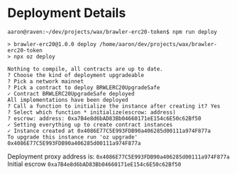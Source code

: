 # Deployment Details

```
aaron@raven:~/dev/projects/wax/brawler-erc20-token$ npm run deploy

> brawler-erc20@1.0.0 deploy /home/aaron/dev/projects/wax/brawler-erc20-token
> npx oz deploy

Nothing to compile, all contracts are up to date.
? Choose the kind of deployment upgradeable
? Pick a network mainnet
? Pick a contract to deploy BRWLERC20UpgradeSafe
✓ Contract BRWLERC20UpgradeSafe deployed
All implementations have been deployed
? Call a function to initialize the instance after creating it? Yes
? Select which function * initialize(escrow: address)
? escrow: address: 0xa7B4e8d6bAD83Bb04660171eE154c6E50c62Bf50
✓ Setting everything up to create contract instances
✓ Instance created at 0x4086E77C5E993FDB90a406285d00111a974F877a
To upgrade this instance run 'oz upgrade'
0x4086E77C5E993FDB90a406285d00111a974F877a
```

Deployment proxy address is: `0x4086E77C5E993FDB90a406285d00111a974F877a`
Initial escrow `0xa7B4e8d6bAD83Bb04660171eE154c6E50c62Bf50`